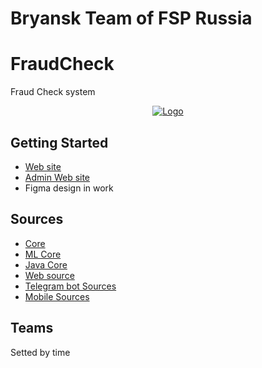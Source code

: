 # Bryansk Team of FSP Russia

# FraudCheck

Fraud Check system
<div align="center">
 <p>
 <a href="https://web.final.kaboom.pro">
 <img src="https://avatars.githubusercontent.com/u/149778247?s=400&u=dc01172856b0d0781adf5ee025c304599fe8f042&v=4" alt="Logo">
 </a>
 </p>
</div>

## Getting Started

- [Web site](https://web.final.kaboom.pro)
- [Admin Web site](https://final.kaboom.pro)
- Figma design in work

## Sources
- [Core](https://github.com/bryanskfsp/Final.ASPNET)
- [ML Core](https://github.com/bryanskfsp/Final.ML)
- [Java Core](https://github.com/bryanskfsp/Final.Java)
- [Web source](https://github.com/bryanskfsp/Final.Web)
- [Telegram bot Sources](https://github.com/bryanskfsp/Final.Bot)
- [Mobile Sources](https://github.com/bryanskfsp/Final.android)

## Teams

Setted by time
